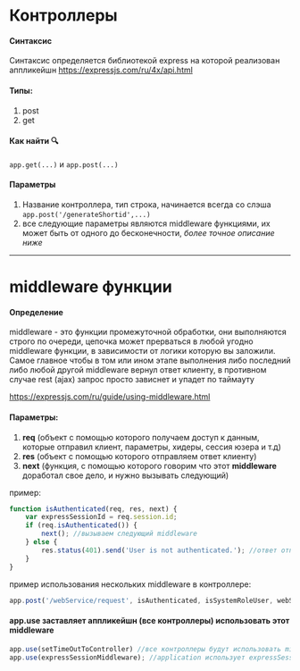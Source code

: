 # Контроллеры

#### Синтаксис
Синтаксис определяется библиотекой express на которой реализован аппликейшн https://expressjs.com/ru/4x/api.html

#### Типы: 
1. post
2. get

#### Как найти :mag: 
`app.get(...)` и `app.post(...)`

#### Параметры
1. Название контроллера, тип строка, начинается всегда со слэша `app.post('/generateShortid',...)`
2. все следующие параметры являются middleware функциями, их может быть от одного до бесконечности, _более точное описание ниже_
___
# middleware функции
#### Определение
middleware - это функции промежуточной обработки, они выполняются строго по очереди, цепочка может прерваться в любой угодно middleware функции, в зависимости от логики которую вы заложили. Самое главное чтобы в том или ином этапе выполнения либо последний либо любой другой middleware вернул ответ клиенту,  в противном случае rest (ajax) запрос просто зависнет и упадет по таймауту

https://expressjs.com/ru/guide/using-middleware.html

#### Параметры:
1. **req** (объект с помощью которого получаем доступ к данным, которые отправил клиент, параметры, хидеры, сессия юзера и т.д)
2. **res** (объект с помощью которого отправляем ответ клиенту)
3. **next** (функция, с помощью которого говорим что этот **middleware** доработал свое дело, и нужно вызывать следующий)

пример:
```js
function isAuthenticated(req, res, next) {
    var expressSessionId = req.session.id;
    if (req.isAuthenticated()) {
        next(); //вызываем следующий middleware
    } else {
        res.status(401).send('User is not authenticated.'); //ответ отправляем клиенту
    }
}
```
пример использования нескольких middleware в контроллере:
```js
app.post('/webService/request', isAuthenticated, isSystemRoleUser, webServiceRequest);
```

#### app.use заставляет аппликейшн (все контроллеры) использовать этот middleware
```js
app.use(setTimeOutToController) //все контроллеры будут использовать middleware setTimeOutToController
app.use(expressSessionMiddleware); //application использует expressSessionMiddleware
```
